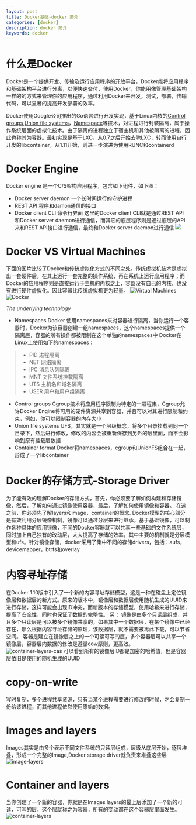 ```yaml
---
layout: post
title: Docker基础-docker 简介
categories: [docker]
description: docker 简介
keywords: docker
---
```

# 什么是Docker
Docker是一个提供开发、传输及运行应用程序的开放平台，Docker能将应用程序和基础架构平台进行分离，以便快速交付，使用Docker，你能用像管理基础架构一样的的方式来管理你的应用程序，通过利用Docker来开发，测试，部署，传输代码，可以显著的提高开发部署的效率。
<!--more-->
Docker使用Google公司推出的Go语言进行开发实现，基于Linux内核的[Control groups](https://zh.wikipedia.org/wiki/Cgroups),[Union file systems](https://en.wikipedia.org/wiki/Union_mount)，[Namespace](https://en.wikipedia.org/wiki/Linux_namespaces)等技术，对进程进行封装隔离，属于操作系统层面的虚拟化技术。由于隔离的进程独立于宿主机和其他被隔离的进程，因此也称其为容器。最初实现是基于LXC，从0.7之后开始去除LXC，转而使用自行开发的libcontainer，从1.11开始，则进一步演进为使用RUNC和containerd

# Docker Engine
Docker engine 是一个C/S架构应用程序，包含如下组件，如下图：
* Docker server daemon
一个长时间运行的守护进程
* REST API
程序和damon通信的接口
* Docker client CLI
命令行界面
这里的Docker client CLI就是通过REST API 和Docker server daemon进行通信，而其它的底层程序则是通过底层的API来和REST API接口进行通信，最终和Docker server daemon进行通信
![](/images/posts/engine-components-flow.png)

# Docker VS Virtual Machines
下面的图片比较了Docker和传统虚拟化方式的不同之处。传统虚拟机技术是虚拟出一套硬件后，在其上运行一套完整的操作系统，再在系统上运行应用程序；而Docker的应用程序则是直接运行于主机的内核之上，容器没有自己的内核，也没有进行硬件虚拟化。因此容器比传统虚拟机更为轻量。
![Virtual Machines](/images/posts/virtualization.png)
![Docker](/images/posts/docker.png)

*The underlying technology*
* Namespaces
Docker 使用namespaces来对容器进行隔离，当你运行一个容器时，Docker为该容器创建一组namespaces，这个namespaces提供一个隔离层，容器的所有操作都被限制在这个单独的namespaces中
Docker在Linux上使用如下的namespaces：
> * PID 进程隔离
> * NET 网络隔离
> * IPC 消息队列隔离
> * MNT 文件系统挂载隔离
> * UTS 主机名和域名隔离
> * USER 用户和用户组隔离
* Control groups
Cgroup技术将应用程序限制为特定的一进程集，Cgroup允许Docker Engine将可用的硬件资源共享到容器，并且可以对其进行限制和约束，例如，你可以限制容器的内存大小
* Union file systems
UFS，其实就是一个层级概念，将多个目录挂载到同一个目录下，然后进行修改，修改的内容会被重新保存到另外的层里面，而不会影响到原有挂载层数据
* Container format
Docker将namespaces，cgroup和UnionFS组合在一起，形成了一个libcontainer

# Docker的存储方式-Storage Driver
为了能有效的理解Docker的存储方式，首先，你必须要了解如何构建和存储镜像，然后，了解如何通过镜像使用容器，最后，了解如何使用镜像和容器。
在这之前，你必须先了解layers和image，container的概念.
Docker模型的核心部分是有效利用分层镜像机制，镜像可以通过分层来进行继承，基于基础镜像，可以制作各种具体的应用镜像，不同的Docker容器就可以共享一些基础的文件系统层，同时加上自己独有的改动层，大大提高了存储的效率，其中主要的机制就是分层模型和ufs。针对镜像存储，docker采用了集中不同的存储drivers，包括：aufs，devicemapper，btrfs和overlay
# 内容寻址存储
在Docker 1.10版中引入了一个新的内容寻址存储模型，这是一种在磁盘上定位镜像层和数据层的新方式。原来的版本中，镜像层和数据层使用随机生成的UUID来进行存储，这样可能会出现ID冲突，而新版本的存储模型，使用哈希来进行存储，提高了安全性，同时也保证了数据的完整性。
另：
镜像是由多个只读层组成，并且多个只读层是可以被多个镜像共享的，如果其中一个数据层，在某个镜像中已经存在，那么根据内容寻址存储的原理，该数据层，就不需要被再此下载，可以节省空间。
容器是建立在镜像层之上的一个可读可写的层，多个容器层可以共享一个镜像层，容器层内数据的修改是遵循cow原则，更高效。
![container-layers-cas](/images/posts/container-layers-cas.jpg)
可以看到所有的镜像层ID都是加密的哈希值，但是容器层依旧是使用的随机生成的UUID
# copy-on-write
写时复制，多个进程共享资源，只有当某个进程需要进行修改的时候，才会复制一份给该进程，而其他进程依然使用原始的数据。
# Images and layers
Images其实是由多个表示不同文件系统的只读层组成，层级从底层开始，逐层堆叠，形成一个完整的Image,Docker storage driver就负责来堆叠这些层
![image-layers](/images/posts/image-layers.jpg)
# Container and layers
当你创建了一个新的容器，你就是在Images layers的最上层添加了一个新的可读，可写的层，这个层就称之为容器，所有的变动都在这个容器层里面发生。
![container-layers](/images/posts/container-layers.jpg)

